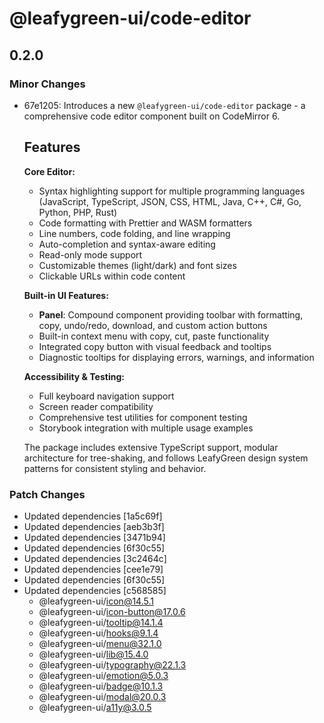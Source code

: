# @leafygreen-ui/code-editor

## 0.2.0

### Minor Changes

- 67e1205: Introduces a new `@leafygreen-ui/code-editor` package - a comprehensive code editor component built on CodeMirror 6.

  ## Features

  **Core Editor:**

  - Syntax highlighting support for multiple programming languages (JavaScript, TypeScript, JSON, CSS, HTML, Java, C++, C#, Go, Python, PHP, Rust)
  - Code formatting with Prettier and WASM formatters
  - Line numbers, code folding, and line wrapping
  - Auto-completion and syntax-aware editing
  - Read-only mode support
  - Customizable themes (light/dark) and font sizes
  - Clickable URLs within code content

  **Built-in UI Features:**

  - **Panel**: Compound component providing toolbar with formatting, copy, undo/redo, download, and custom action buttons
  - Built-in context menu with copy, cut, paste functionality
  - Integrated copy button with visual feedback and tooltips
  - Diagnostic tooltips for displaying errors, warnings, and information

  **Accessibility & Testing:**

  - Full keyboard navigation support
  - Screen reader compatibility
  - Comprehensive test utilities for component testing
  - Storybook integration with multiple usage examples

  The package includes extensive TypeScript support, modular architecture for tree-shaking, and follows LeafyGreen design system patterns for consistent styling and behavior.

### Patch Changes

- Updated dependencies [1a5c69f]
- Updated dependencies [aeb3b3f]
- Updated dependencies [3471b94]
- Updated dependencies [6f30c55]
- Updated dependencies [3c2464c]
- Updated dependencies [cee1e79]
- Updated dependencies [6f30c55]
- Updated dependencies [c568585]
  - @leafygreen-ui/icon@14.5.1
  - @leafygreen-ui/icon-button@17.0.6
  - @leafygreen-ui/tooltip@14.1.4
  - @leafygreen-ui/hooks@9.1.4
  - @leafygreen-ui/menu@32.1.0
  - @leafygreen-ui/lib@15.4.0
  - @leafygreen-ui/typography@22.1.3
  - @leafygreen-ui/emotion@5.0.3
  - @leafygreen-ui/badge@10.1.3
  - @leafygreen-ui/modal@20.0.3
  - @leafygreen-ui/a11y@3.0.5
